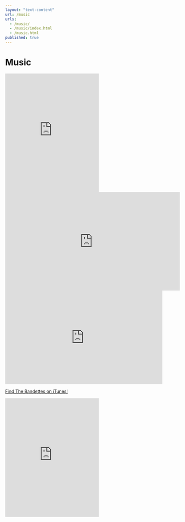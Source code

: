 ```yaml
---
layout: "text-content"
url: /music
urls: 
  - /music/
  - /music/index.html
  - /music.html
published: true
---
```






# Music

<iframe src="https://embed.spotify.com/?uri=spotify%3Aalbum%3A6cpjqCtgALzGm3JvN38sHQ" width="300" height="380" frameborder="0" allowtransparency="true"></iframe>

<iframe width="560" height="315" src="https://www.youtube.com/embed/Nz5yGv--uVQ" frameborder="0" allowfullscreen></iframe>

<iframe width="100%" height="300" scrolling="no" frameborder="no" src="https://w.soundcloud.com/player/?url=https%3A//api.soundcloud.com/playlists/94068558&amp;auto_play=false&amp;hide_related=false&amp;show_comments=true&amp;show_user=true&amp;show_reposts=false&amp;visual=true"></iframe>

[Find The Bandettes on iTunes!](https://itunes.apple.com/se/artist/the-bandettes/id667525996 "The Bandettes on iTunes")

<iframe src="https://embed.spotify.com/?uri=spotify%3Aartist%3A208qxflE4I6uB0jC0gKMYB" width="300" height="380" frameborder="0" allowtransparency="true"></iframe>